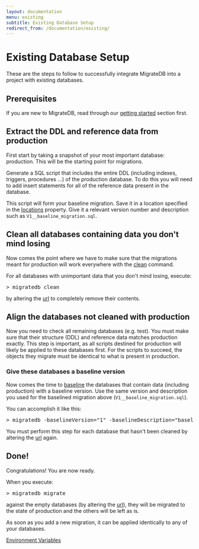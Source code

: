 ```yaml
---
layout: documentation
menu: existing
subtitle: Existing Database Setup
redirect_from: /documentation/existing/
---
```


# Existing Database Setup

These are the steps to follow to successfully integrate MigrateDB into a project with existing databases.

## Prerequisites

If you are new to MigrateDB, read through our [getting started](/documentation/getstarted/) section first.

## Extract the DDL and reference data from production

First start by taking a snapshot of your most important database: production. This will be the starting point for
migrations.

Generate a SQL script that includes the entire DDL (including indexes, triggers, procedures ...) of the production
database. To do this you will need to add insert statements for all of the reference data present in the database.

This script will form your baseline migration. Save it in a location specified in
the [locations](/documentation/configuration/parameters/locations) property. Give it a relevant version number and
description such as `V1__baseline_migration.sql`.

## Clean all databases containing data you don't mind losing

Now comes the point where we have to make sure that the migrations meant for production will work everywhere with
the [clean](/documentation/command/clean) command.

For all databases with unimportant data that you don't mind losing, execute:
<pre class="console">&gt; migratedb clean</pre>
by altering the [url](/documentation/configuration/parameters/url) to completely remove their contents.

## Align the databases not cleaned with production

Now you need to check all remaining databases (e.g. test). You must make sure that their structure (DDL) and reference
data matches production exactly. This step is important, as all scripts destined for production will likely be applied
to these databases first. For the scripts to succeed, the objects they migrate must be identical to what is present in
production.

### Give these databases a baseline version

Now comes the time to [baseline](/documentation/command/baseline) the databases that contain data (including production)
with a baseline version. Use the same version and description you used for the baselined migration
above (`V1__baseline_migration.sql`).

You can accomplish it like this:
<pre class="console">&gt; migratedb -baselineVersion="1" -baselineDescription="baseline_migration" baseline</pre>
You must perform this step for each database that hasn't been cleaned by altering
the [url](/documentation/configuration/parameters/url) again.

## Done!

Congratulations! You are now ready.

When you execute:

<pre class="console">&gt; migratedb migrate</pre>

against the empty databases (by altering the [url](/documentation/configuration/parameters/url)), they will be migrated
to the state of production and the others will be left as is.

As soon as you add a new migration, it can be applied identically to any of your databases.

<p class="next-steps">
    <a class="btn btn-primary" href="/documentation/configuration/envvars">Environment Variables<i class="fa fa-arrow-right"></i></a>
</p>
